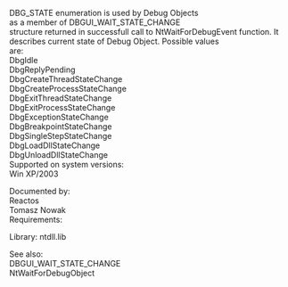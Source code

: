 DBG\_STATE enumeration is used by Debug Objects \
as a member of DBGUI\_WAIT\_STATE\_CHANGE \
structure returned in successfull call to NtWaitForDebugEvent function. It \
describes current state of Debug Object. Possible values \
are: \
DbgIdle \
DbgReplyPending \
DbgCreateThreadStateChange \
DbgCreateProcessStateChange \
DbgExitThreadStateChange \
DbgExitProcessStateChange \
DbgExceptionStateChange \
DbgBreakpointStateChange \
DbgSingleStepStateChange \
DbgLoadDllStateChange \
DbgUnloadDllStateChange \
Supported on system versions: \
Win XP/2003

Documented by: \
Reactos \
Tomasz Nowak \
Requirements:

Library: ntdll.lib

See also: \
DBGUI\_WAIT\_STATE\_CHANGE \
NtWaitForDebugObject
